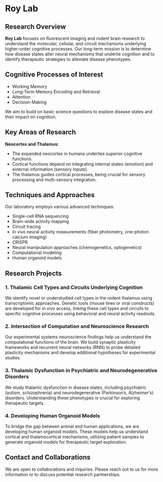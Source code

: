 # Roy Lab



## Research Overview

**Roy Lab** focuses on fluorescent imaging and rodent brain research to understand the molecular, cellular, and circuit mechanisms underlying higher-order cognitive processes. Our long-term mission is to determine how disease states alter neural mechanisms that underlie cognition and to identify therapeutic strategies to alleviate disease phenotypes.

## Cognitive Processes of Interest

- Working Memory
- Long-Term Memory Encoding and Retrieval
- Attention
- Decision-Making

We aim to build on basic science questions to explore disease states and their impact on cognition.

## Key Areas of Research

**Neocortex and Thalamus:**
- The expanded neocortex in humans underlies superior cognitive functions.
- Cortical functions depend on integrating internal states (emotion) and external information (sensory inputs).
- The thalamus guides cortical processes, being crucial for sensory processing and multi-sensory integration.

## Techniques and Approaches

Our laboratory employs various advanced techniques:
- Single-cell RNA sequencing
- Brain-wide activity mapping
- Circuit tracing
- In vivo neural activity measurements (fiber photometry, one-photon calcium imaging)
- CRISPR
- Neural manipulation approaches (chemogenetics, optogenetics)
- Computational modeling
- Human organoid models

## Research Projects

### 1. Thalamic Cell Types and Circuits Underlying Cognition
We identify novel or understudied cell types in the rodent thalamus using transcriptomic approaches. Genetic tools (mouse lines or viral constructs) are developed for in vivo access, linking these cell types and circuits to specific cognitive processes using behavioral and neural activity readouts.

### 2. Intersection of Computation and Neuroscience Research
Our experimental systems neuroscience findings help us understand the computational functions of the brain. We build synaptic plasticity frameworks and recurrent neural networks (RNN) to probe detailed plasticity mechanisms and develop additional hypotheses for experimental studies.

### 3. Thalamic Dysfunction in Psychiatric and Neurodegenerative Disorders
We study thalamic dysfunction in disease states, including psychiatric (autism, schizophrenia) and neurodegenerative (Parkinson’s, Alzheimer’s) disorders. Understanding these phenotypes is crucial for exploring therapeutic targets.

### 4. Developing Human Organoid Models
To bridge the gap between animal and human applications, we are developing human organoid models. These models help us understand cortical and thalamocortical mechanisms, utilizing patient samples to generate organoid models for therapeutic target exploration.

## Contact and Collaborations

We are open to collaborations and inquiries. Please reach out to us for more information or to discuss potential research partnerships.
